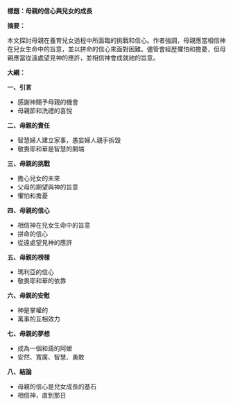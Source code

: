 **標題：母親的信心與兒女的成長**

**摘要：**

本文探討母親在養育兒女過程中所面臨的挑戰和信心。作者強調，母親應當相信神在兒女生命中的旨意，並以拼命的信心來面對困難。儘管會經歷懼怕和擔憂，但母親應當從遠處望見神的應許，並相信神會成就祂的旨意。

**大綱：**

**一、引言**
* 感謝神賜予母親的機會
* 母親節和洗禮的喜悅

**二、母親的責任**
* 智慧婦人建立家事，愚妄婦人親手拆毀
* 敬畏耶和華是智慧的開端

**三、母親的挑戰**
* 擔心兒女的未來
* 父母的期望與神的旨意
* 懼怕和擔憂

**四、母親的信心**
* 相信神在兒女生命中的旨意
* 拼命的信心
* 從遠處望見神的應許

**五、母親的榜樣**
* 瑪利亞的信心
* 敬畏耶和華的依靠

**六、母親的安慰**
* 神是掌權的
* 萬事的互相效力

**七、母親的夢想**
* 成為一個和藹的阿嬤
* 安然、寬廣、智慧、勇敢

**八、結論**
* 母親的信心是兒女成長的基石
* 相信神，直到那日